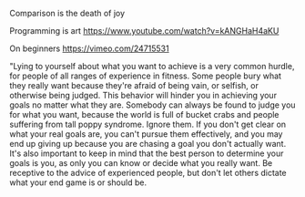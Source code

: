 Comparison is the death of joy

Programming is art
https://www.youtube.com/watch?v=kANGHaH4aKU

On beginners
https://vimeo.com/24715531


"Lying to yourself about what you want to achieve is a very common hurdle, for people of all ranges of experience in fitness. Some people bury what they really want because they're afraid of being vain, or selfish, or otherwise being judged. This behavior will hinder you in achieving your goals no matter what they are. Somebody can always be found to judge you for what you want, because the world is full of bucket crabs and people suffering from tall poppy syndrome. Ignore them. If you don't get clear on what your real goals are, you can't pursue them effectively, and you may end up giving up because you are chasing a goal you don't actually want. It's also important to keep in mind that the best person to determine your goals is you, as only you can know or decide what you really want. Be receptive to the advice of experienced people, but don't let others dictate what your end game is or should be.

